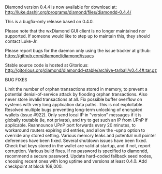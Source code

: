 Diamond version 0.4.4 is now available for download at:
http://luke.dashjr.org/programs/diamond/files/diamondd-0.4.4/

This is a bugfix-only release based on 0.4.0.

Please note that the wxDiamond GUI client is no longer maintained nor supported. If someone would like to step up to maintain this, they should contact Luke-Jr.

Please report bugs for the daemon only using the issue tracker at github:
https://github.com/diamond/diamond/issues

Stable source code is hosted at Gitorious:
http://gitorious.org/diamond/diamondd-stable/archive-tarball/v0.4.4#.tar.gz

BUG FIXES

Limit the number of orphan transactions stored in memory, to prevent a potential denial-of-service attack by flooding orphan transactions. Also never store invalid transactions at all.
Fix possible buffer overflow on systems with very long application data paths. This is not exploitable.
Resolved multiple bugs preventing long-term unlocking of encrypted wallets (issue #922).
Only send local IP in "version" messages if it is globally routable (ie, not private), and try to get such an IP from UPnP if applicable.
Reannounce UPnP port forwards every 20 minutes, to workaround routers expiring old entries, and allow the -upnp option to override any stored setting.
Various memory leaks and potential null pointer deferences have been
fixed.
Several shutdown issues have been fixed.
Check that keys stored in the wallet are valid at startup, and if not,
report corruption.
Various build fixes.
If no password is specified to diamondd, recommend a secure password.
Update hard-coded fallback seed nodes, choosing recent ones with long uptime and versions at least 0.4.0.
Add checkpoint at block 168,000.

